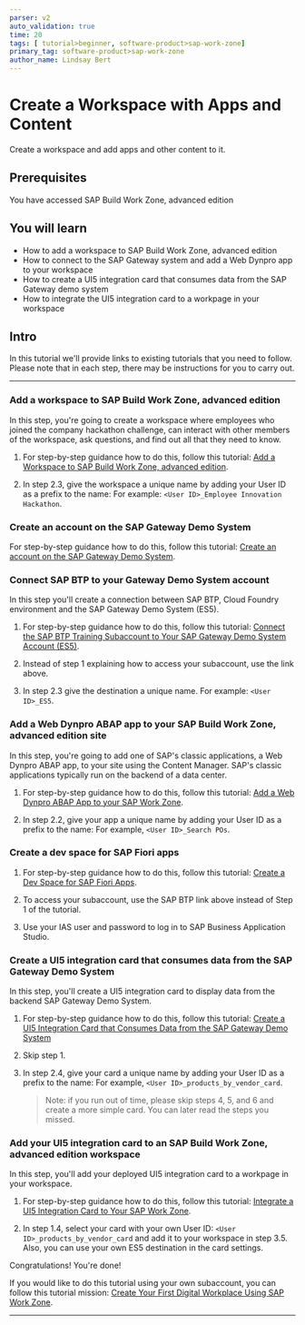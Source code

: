 ```yaml
---
parser: v2
auto_validation: true
time: 20
tags: [ tutorial>beginner, software-product>sap-work-zone]
primary_tag: software-product>sap-work-zone
author_name: Lindsay Bert
---
```


# Create a Workspace with Apps and Content
<!-- description --> Create a workspace and add apps and other content to it.

## Prerequisites
 You have accessed SAP Build Work Zone, advanced edition


## You will learn
  - How to add a workspace to SAP Build Work Zone, advanced edition
  - How to connect to the SAP Gateway system and add a Web Dynpro app to your workspace
  - How to create a UI5 integration card that consumes data from the SAP Gateway demo system
  - How to integrate the UI5 integration card to a workpage in your workspace

## Intro
In this tutorial we'll provide links to existing tutorials that you need to follow. Please note that in each step, there may be instructions for you to carry out.

---

### Add a workspace to SAP Build Work Zone, advanced edition


In this step, you're going to create a workspace where employees who joined the company hackathon challenge, can interact with other members of the workspace, ask questions, and find out all that they need to know.

1. For step-by-step guidance how to do this, follow this tutorial: [Add a Workspace to SAP Build Work Zone, advanced edition](workzone-build-2-workspace).

2. In step 2.3, give the workspace a unique name by adding your User ID as a prefix to the name: For example: `<User ID>_Employee Innovation Hackathon`.


### Create an account on the SAP Gateway Demo System


For step-by-step guidance how to do this, follow this tutorial: [Create an account on the SAP Gateway Demo System](gateway-demo-signup).



### Connect SAP BTP to your Gateway Demo System account


In this step you'll create a connection between SAP BTP, Cloud Foundry environment and the SAP Gateway Demo System (ES5).

1.  For step-by-step guidance how to do this, follow this tutorial: [Connect the SAP BTP Training Subaccount to Your SAP Gateway Demo System Account (ES5)](workzone-connect-gateway).

2. Instead of step 1 explaining how to access your subaccount, use the link above.

3. In step 2.3 give the destination a unique name. For example: `<User ID>_ES5`.


### Add a Web Dynpro ABAP app to your SAP Build Work Zone, advanced edition site


In this step, you're going to add one of SAP's classic applications, a Web Dynpro ABAP app, to your site using the Content Manager. SAP's classic applications typically run on the backend of a data center.

1. For step-by-step guidance how to do this, follow this tutorial: [Add a Web Dynpro ABAP App to your SAP Work Zone](workzone-enrich-3-webdynpro-app).

2. In step 2.2, give your app a unique name by adding your User ID as a prefix to the name: For example, `<User ID>_Search POs`.



### Create a dev space for SAP Fiori apps


1. For step-by-step guidance how to do this, follow this tutorial: [Create a Dev Space for SAP Fiori Apps](appstudio-devspace-fiori-create).

2. To access your subaccount, use the SAP BTP link above instead of Step 1 of the tutorial.

3. Use your IAS user and password to log in to SAP Business Application Studio.  


### Create a UI5 integration card that consumes data from the SAP Gateway Demo System


In this step, you'll create a UI5 integration card to display data from the backend SAP Gateway Demo System.

1. For step-by-step guidance how to do this, follow this tutorial: [Create a UI5 Integration Card that Consumes Data from the SAP Gateway Demo System](appstudio-sapui5-integrationcard-create)

2. Skip step 1.

3. In step 2.4, give your card a unique name by adding your User ID as a prefix to the name: For example, `<User ID>_products_by_vendor_card`.

    > Note: if you run out of time, please skip steps 4, 5, and 6 and create a more simple card. You can later read the steps you missed.  


### Add your UI5 integration card to an SAP Build Work Zone, advanced edition workspace


In this step, you'll add your deployed UI5 integration card to a workpage in your workspace.

1. For step-by-step guidance how to do this, follow this tutorial: [Integrate a UI5 Integration Card to Your SAP Work Zone](workzone-enrich-5-integrate-card).

2. In step 1.4, select your card with your own User ID: `<User ID>_products_by_vendor_card` and add it to your workspace in step 3.5. Also, you can use your own ES5 destination in the card settings.

Congratulations! You're done!

If you would like to do this tutorial using your own subaccount, you can follow this tutorial mission: [Create Your First Digital Workplace Using SAP Work Zone](mission.workzone-first).









---
